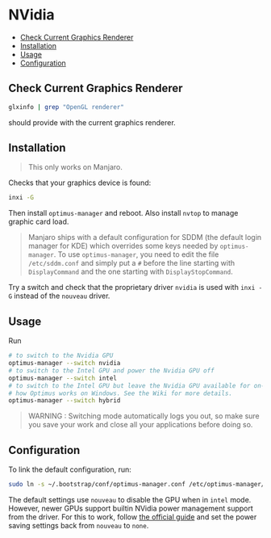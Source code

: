 # NVidia

<!-- vim-markdown-toc GFM -->

* [Check Current Graphics Renderer](#check-current-graphics-renderer)
* [Installation](#installation)
* [Usage](#usage)
* [Configuration](#configuration)

<!-- vim-markdown-toc -->

## Check Current Graphics Renderer

```sh
glxinfo | grep "OpenGL renderer"
```

should provide with the current graphics renderer.

## Installation

> This only works on Manjaro.

Checks that your graphics device is found:

```sh
inxi -G
```

Then install `optimus-manager` and reboot. Also install `nvtop` to manage graphic card load.

> Manjaro ships with a default configuration for SDDM (the default login manager for KDE) which
> overrides some keys needed by `optimus-manager`. To use `optimus-manager`, you need to edit the
> file `/etc/sddm.conf` and simply put a `#` before the line starting with `DisplayCommand` and the
> one starting with `DisplayStopCommand`.

Try a switch and check that the proprietary driver `nvidia` is used with `inxi -G` instead of the
`nouveau` driver.

## Usage

Run

```sh
# to switch to the Nvidia GPU
optimus-manager --switch nvidia
# to switch to the Intel GPU and power the Nvidia GPU off
optimus-manager --switch intel
# to switch to the Intel GPU but leave the Nvidia GPU available for on-demand offloading, similar to
# how Optimus works on Windows. See the Wiki for more details.
optimus-manager --switch hybrid
```

> WARNING : Switching mode automatically logs you out, so make sure you save your work and close all
> your applications before doing so.

## Configuration

To link the default configuration, run:

```sh
sudo ln -s ~/.bootstrap/conf/optimus-manager.conf /etc/optimus-manager/optimus-manager.conf
```

The default settings use `nouveau` to disable the GPU when in `intel` mode. However, newer GPUs
support builtin NVidia power management support from the driver. For this to work, follow [the
official
guide](https://download.nvidia.com/XFree86/Linux-x86_64/435.17/README/dynamicpowermanagement.html)
and set the power saving settings back from `nouveau` to `none`.
